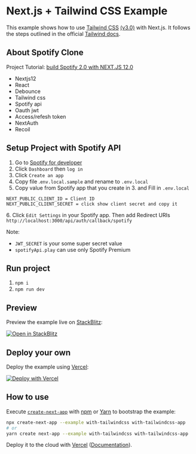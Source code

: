 # Next.js + Tailwind CSS Example

This example shows how to use [Tailwind CSS](https://tailwindcss.com/) [(v3.0)](https://tailwindcss.com/blog/tailwindcss-v3) with Next.js. It follows the steps outlined in the official [Tailwind docs](https://tailwindcss.com/docs/guides/nextjs).

## About Spotify Clone

Project Tutorial: [build Spotify 2.0 with NEXT.JS 12.0](https://www.youtube.com/watch?v=3xrko3GpYoU&list=LL&index=12&t=5989s)

* Nextjs12
* React
* Debounce
* Tailwind css
* Spotify api
* Oauth jwt
* Access/refesh token
* NextAuth
* Recoil

## Setup Project with Spotify API

1. Go to [Spotify for developer](https://developer.spotify.com/)
2. Click `Dashboard` then `log in`
3. Click `Create an app`
4. Copy file .`env.local.sample` and rename to `.env.local`
5. Copy value from Spotify app that you create in 3. and Fill in `.env.local`

```
NEXT_PUBLIC_CLIENT_ID = Client ID
NEXT_PUBLIC_CLIENT_SECRET = click show client secret and copy it
```

6\. Click `Edit Settings` in your Spotify app. Then add Redirect URIs `http://localhost:3000/api/auth/callback/spotify`

Note: 
- `JWT_SECRET` is your some super secret value
- `spotifyApi.play` can use only Spotify Premium 


## Run project
1. `npm i`
2. `npm run dev`

## Preview

Preview the example live on [StackBlitz](http://stackblitz.com/):

[![Open in StackBlitz](https://developer.stackblitz.com/img/open_in_stackblitz.svg)](https://stackblitz.com/github/vercel/next.js/tree/canary/examples/with-tailwindcss)

## Deploy your own

Deploy the example using [Vercel](https://vercel.com?utm_source=github&utm_medium=readme&utm_campaign=next-example):

[![Deploy with Vercel](https://vercel.com/button)](https://vercel.com/new/git/external?repository-url=https://github.com/vercel/next.js/tree/canary/examples/with-tailwindcss&project-name=with-tailwindcss&repository-name=with-tailwindcss)

## How to use

Execute [`create-next-app`](https://github.com/vercel/next.js/tree/canary/packages/create-next-app) with [npm](https://docs.npmjs.com/cli/init) or [Yarn](https://yarnpkg.com/lang/en/docs/cli/create/) to bootstrap the example:

``` bash
npx create-next-app --example with-tailwindcss with-tailwindcss-app
# or
yarn create next-app --example with-tailwindcss with-tailwindcss-app
```

Deploy it to the cloud with [Vercel](https://vercel.com/new?utm_source=github&utm_medium=readme&utm_campaign=next-example) ([Documentation](https://nextjs.org/docs/deployment)).

